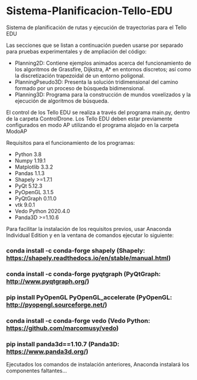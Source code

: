 # Sistema-Planificacion-Tello-EDU
Sistema de planificación de rutas y ejecución de trayectorias para el Tello EDU

Las secciones que se listan a continuación pueden usarse por separado para pruebas experimentales y de ampliación del código:
* Planning2D: Contiene ejemplos animados acerca del funcionamiento de los algoritmos de Grassfire, Dijkstra, A* en entornos discretos; así como la discretización trapezoidal de un entorno poligonal.
* PlanningPseudo3D: Presenta la solución tridimensional del camino formado por un proceso de búsqueda bidimensional.
* Planning3D: Programa para la construcción de mundos voxelizados y la ejecución de algoritmos de búsqueda.

El control de los Tello EDU se realiza a través del programa main.py, dentro de la carpeta ControlDrone. Los Tello EDU deben estar previamente configurados en modo AP utilizando el programa alojado en la carpeta ModoAP

Requisitos para el funcionamiento de los programas:
* Python 3.8
* Numpy 1.19.1
* Matplotlib 3.3.2
* Pandas 1.1.3
* Shapely >=1.7.1
* PyQt 5.12.3
* PyOpenGL 3.1.5
* PyQtGraph 0.11.0
* vtk 9.0.1
* Vedo Python 2020.4.0
* Panda3D >=1.10.6

Para facilitar la instalación de los requisitos previos, usar Anaconda Individual Edition y en la ventana de comandos ejecutar lo siguiente:
### conda install -c conda-forge shapely (Shapely: https://shapely.readthedocs.io/en/stable/manual.html)
### conda install -c conda-forge pyqtgraph (PyQtGraph: http://www.pyqtgraph.org/)
### pip install PyOpenGL PyOpenGL_accelerate (PyOpenGL: http://pyopengl.sourceforge.net/)
### conda install -c conda-forge vedo (Vedo Python: https://github.com/marcomusy/vedo)
### pip install panda3d==1.10.7 (Panda3D: https://www.panda3d.org/)

Ejecutados los comandos de instalación anteriores, Anaconda instalará los componentes faltantes...
